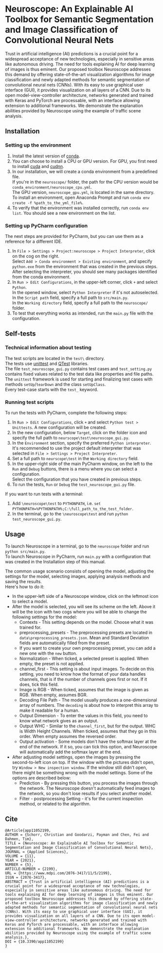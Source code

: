 # Neuroscope: An Explainable AI Toolbox for Semantic Segmentation and Image Classification of Convolutional Neural Nets
Trust in artificial intelligence (AI) predictions is a crucial point for a widespread acceptance of new technologies,
especially in sensitive areas like autonomous driving. The need for tools explaining AI for deep learning of images is
thus eminent. Our proposed toolbox Neuroscope addresses this demand by offering state-of-the-art visualization algorithms
for image classification and newly adapted methods for semantic segmentation of convolutional neural nets (CNNs). With
its easy to use graphical user interface (GUI), it provides visualization on all layers of a CNN. Due to its open
model-view-controller architecture, networks generated and trained with Keras and PyTorch are processable, with an
interface allowing extension to additional frameworks. We demonstrate the explanation abilities provided by Neuroscope
using the example of traffic scene analysis.
## Installation

### Setting up the environment

1. Install the latest version of [conda](https://www.anaconda.com/).
2. You can choose to install a CPU or GPU version. For GPU, you first need to install [cuda](https://developer.nvidia.com/cuda-toolkit) and [cudnn](https://developer.nvidia.com/cudnn).
3. In our installation, we will create a conda environment from a predefined file.  
If you're in the `neuroscope/` folder, the path for the CPU version would be `conda_environment/neuroscope_cpu.yml`.  
The GPU version, `neuroscope_gpu.yml`, is located in the same directory.  
To install an environment, open Anaconda Prompt and run `conda env create -f %path_to_the_yml_file%`.  
4. To verify that the environment was installed correctly, run `conda env list`. You should see a new environment on the list.

### Setting up PyCharm configuration

The next steps are provided for PyCharm, but you can use them as a reference for a different IDE.

1. In `File > Settings > Project:neuroscope > Project Interpreter`, click on the cog on the right.  
Select `Add > Conda environment > Existing environment`, and specify `python.exe` from the environment that was created in the previous steps.  
After selecting the interpreter, you should see many packages identified from the conda environment.  
2. In `Run > Edit Configurations`, in the upper-left corner, click `+` and select `Python`.  
In the opened window, select `Python Interpreter` if it's not autoselected.  
In the `Script path` field, specify a full path to `src/main.py`.  
In the `Working directory` field, specify a full path to the `neuroscope/` folder.  
4. To test that everything works as intended, run the `main.py` file with the configuration.

## Self-tests

### Technical information about testing

The test scripts are located in the `test\` directory.  
The tests use [unittest](https://docs.python.org/3/library/unittest.html) and [QTest](https://doc.qt.io/qt-5/qttest-index.html) libraries.  
The file `test_neuroscope_gui.py` contains test cases and `test_setting.py` contains fixed values related to the test data like properties and file paths.  
The `unittest` framework is used for starting and finalizing test cases with methods `setUp`/`tearDown` and the class `setUpClass`.  
Every test-case starts with the `test_` keyword.

### Running test scripts

To run the tests with PyCharm, complete the following steps:

1. In `Run > Edit Configurations`, click `+` and select `Python test > Unittests`. A new configuration will be created.  
2. In the new configuration, below `Target`, click on the folder icon and specify the full path to `neurscope\test\neuroscope_gui.py`.  
3. In the `Environment` section, specify the preferred `Python interpreter`.  
It's recommended to use the project default interpreter that was selected in `File > Settings > Project Interpreter`.  
4. Set a full path to `neurscope\test` in the `Working directory` field.  
5. In the upper-right side of the main PyCharm window, on the left to the `Run` and `Debug` buttons, there is a menu where you can select a configuration.  
Select the configuration that you have created in previous steps.  
6. To run the tests, `Run` or `Debug` the `test_neuroscope_gui.py` file.

If you want to run tests with a terminal:

1. Add `\neuroscope\test` to `PYTHONPATH`, i.e. `set PYTHONPATH=%PYTHONPATH%;C:\full_path_to_the_test_folder`.
2. In the terminal, go to the `\neuroscope\test` and run `python test_neuroscope_gui.py`.

## Usage

To launch Neuroscope in a terminal, go to the `neuroscope` folder and run `python src/main.py`.  
To launch Neuroscope in PyCharm, run `main.py` with a configuration that was created in the Installation step of this manual.

The common usage scenario consists of opening the model, adjusting the settings for the model, selecting images, applying analysis methods and saving the results.  
Here's how to do it:

* In the upper-left side of a Neuroscope window, click on the leftmost icon to select a model.
* After the model is selected, you will see its scheme on the left. Above it will be the icon with two cogs where you will be able to change the following settings for the model:
  * Contexts - This setting depends on the model. Choose what it was trained for.
  * preprocessing_presets - The preprocessing presets are located in `data\preprocessing_presets.json`. Mean and Standard Deviation fields are automatically filled from the preset.
  * If you want to create your own preprocessing preset, you can add a new one with the `new` button.
  * Normalization - When ticked, a selected preset is applied. When empty, the preset is not applied.
  * channel_first - This setting is about input images. To decide on this setting, you need to know how the format of your data handles channels, that is if the number of channels goes first or not. If it does, tick this field.
  * Image is RGB - When ticked, assumes that the image is given as RGB. When empty, assumes BGR.
  * Decoding File Path - The model usually produces a one-dimensional array of numbers. The `decoding` is about how to interpret this array to make it readable for a human.
  * Output Dimension - To enter the values in this field, you need to know what network gives as an output.
  * Output WHC - Similar to the `channel_first`, but for the output. WHC is Width Height Channels. When ticked, assumes that they go in this order. When empty assumes the reversed order.
  * Output activation - Some models don't have the softmax layer at the end of the network. If it so, you can tick this option, and Neuroscope will automatically add the softmax layer at the end.
* After adjusting model settings, open the images by pressing the second-to-left icon on top. If the window with the pictures didn't open, try `Window > New inspection window`. If the window still didn't open, there might be something wrong with the model settings. Some of the options are described below:
  * Prediction - By pressing this button, you process the images through the network. The Neuroscope doesn't automatically feed images to the network, so you don't lose results if you select another model.
  * Filter - postprocessing 
Setting - it's for the current inspection method, or related to the algorithm.
    
## Cite
```
@Article{app11052199,
AUTHOR = {Schorr, Christian and Goodarzi, Payman and Chen, Fei and Dahmen, Tim},
TITLE = {Neuroscope: An Explainable AI Toolbox for Semantic Segmentation and Image Classification of Convolutional Neural Nets},
JOURNAL = {Applied Sciences},
VOLUME = {11},
YEAR = {2021},
NUMBER = {5},
ARTICLE-NUMBER = {2199},
URL = {https://www.mdpi.com/2076-3417/11/5/2199},
ISSN = {2076-3417},
ABSTRACT = {Trust in artificial intelligence (AI) predictions is a crucial point for a widespread acceptance of new technologies, especially in sensitive areas like autonomous driving. The need for tools explaining AI for deep learning of images is thus eminent. Our proposed toolbox Neuroscope addresses this demand by offering state-of-the-art visualization algorithms for image classification and newly adapted methods for semantic segmentation of convolutional neural nets (CNNs). With its easy to use graphical user interface (GUI), it provides visualization on all layers of a CNN. Due to its open model-view-controller architecture, networks generated and trained with Keras and PyTorch are processable, with an interface allowing extension to additional frameworks. We demonstrate the explanation abilities provided by Neuroscope using the example of traffic scene analysis.},
DOI = {10.3390/app11052199}
}
```
